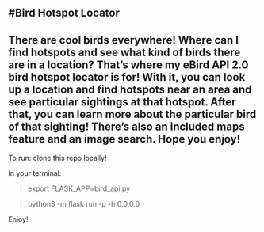 #Bird Hotspot Locator
--
There are cool birds everywhere! Where can I find hotspots and see what kind of birds there are in a location? That’s where my eBird API 2.0 bird hotspot locator is for! With it, you can look up a location and find hotspots near an area and see particular sightings at that hotspot. After that, you can learn more about the particular bird of that sighting! There’s also an included maps feature and an image search. Hope you enjoy!
--
To run:
clone this repo locally!

In your terminal:

> export FLASK_APP=bird_api.py

> python3 -m flask run -p <port number> -h 0.0.0.0
  
Enjoy!

